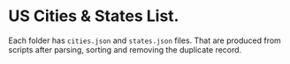 # US Cities & States List.

Each folder has ```cities.json``` and ```states.json``` files. That are produced from scripts after parsing, sorting and removing the duplicate record. 